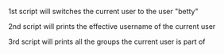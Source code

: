 1st script will switches the current user to the user "betty"

2nd script will prints the effective username of the current user

3rd script will prints all the groups the current user is part of



